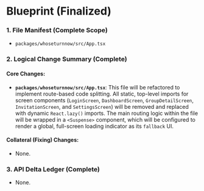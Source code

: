 # **Blueprint (Finalized)**

### **1. File Manifest (Complete Scope)**
*   `packages/whoseturnnow/src/App.tsx`

### **2. Logical Change Summary (Complete)**

#### **Core Changes:**
*   **`packages/whoseturnnow/src/App.tsx`**: This file will be refactored to implement route-based code splitting. All static, top-level imports for screen components (`LoginScreen`, `DashboardScreen`, `GroupDetailScreen`, `InvitationScreen`, and `SettingsScreen`) will be removed and replaced with dynamic `React.lazy()` imports. The main routing logic within the file will be wrapped in a `<Suspense>` component, which will be configured to render a global, full-screen loading indicator as its `fallback` UI.

#### **Collateral (Fixing) Changes:**
*   None.

### **3. API Delta Ledger (Complete)**
*   None.